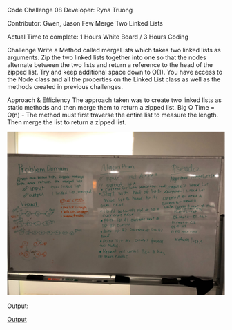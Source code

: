 Code Challenge 08
Developer: Ryna Truong

Contributor: Gwen, Jason Few
Merge Two Linked Lists

Actual Time to complete: 1 Hours White Board / 3 Hours Coding

Challenge
Write a Method called mergeLists which takes two linked lists as arguments. Zip the two linked lists together into one so that the nodes alternate between the two lists and return a reference to the head of the zipped list. Try and keep additional space down to O(1). You have access to the Node class and all the properties on the Linked List class as well as the methods created in previous challenges.

Approach & Efficiency
The approach taken was to create two linked lists as static methods and then merge them to return a zipped list.
Big O Time = O(n) - The method must first traverse the entire list to measure the length. Then merge the list to return a zipped list.

![Whiteboard](https://github.com/rynnnaa/data-structures-and-algorithms/blob/master/assets/ll_merge.jpg)

Output:

[Output](https://github.com/rynnnaa/data-structures-and-algorithms/blob/master/assets/MergeLists.PNG)
